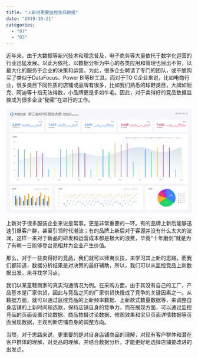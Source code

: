 ```yaml
---
title: "上新时更要监控竞品数据"
date: "2019-10-21"
categories: 
  - "07"
  - "03"
---
```


近年来，由于大数据等新兴技术和理念普及，电子商务等大量依托于数字化运营的行业迅猛发展。以此为依托，以数据分析为中心的各类应用和管理也层出不穷，以最大化的服务于企业的决策和运营。为此，很多企业聘请了专门的团队，或干脆购买了类似于DataFocus、Power BI等BI工具。而对于TO C企业来说，比如电商行业，很多类目下同性质的店铺或品牌有很多，比如我们熟悉的球鞋类目，大牌如耐克、阿迪等十指无法得数，小品牌更是多如牛毛。因此，对于卖得好的竞品数据监控成为很多企业“秘密”在进行的工作。

![](images/图表优化-05.png)

上新对于很多服装企业来说是常事，更是非常重要的一环。有的品牌上新后能够迅速引爆客户群，甚至引领时代潮流；有的品牌上新后对于客源并没有什么太大的波澜，这样一来对于新品的研发和运营成本都是极大的浪费，毕竟“十年磨剑”就是为了有朝一日能够登台亮相并为企业产生价值。

那么，对于一些卖得好的竞品，我们就可以师夷长技，来学习其上新的思路。而我们都知道，数据分析结果是对决策的最好辅助，所以，我们可以从监控竞品上新数据出发，来寻找学习点。

我们以某童鞋商家的真实沟通情况为例。在采购方面，由于其没有自己的工厂，产品基本是厂家供货，因此与竞品之间的厂家供货快慢成了竞争的关键因素之一。从数据方面，就可以通过监控竞品的上新频率数据、上新款式数量数据等，来调整自身店铺的上新时间和选款，保持店铺自身的竞争力。而在展现方面，可以通过监控竞品的页面设置讨论数据、商品拍摄讨论数据、修图效果和宝贝页面详情数据等页面展现数据，主观判断店铺自身的调整方向。

当然，对于思路来说，更重要的是对自身店铺商品的理解，对现有客户群体和潜在客户群体的理解，对竞品的理解，并结合数据分析，才能更好地选择店铺要改进的出发点。
